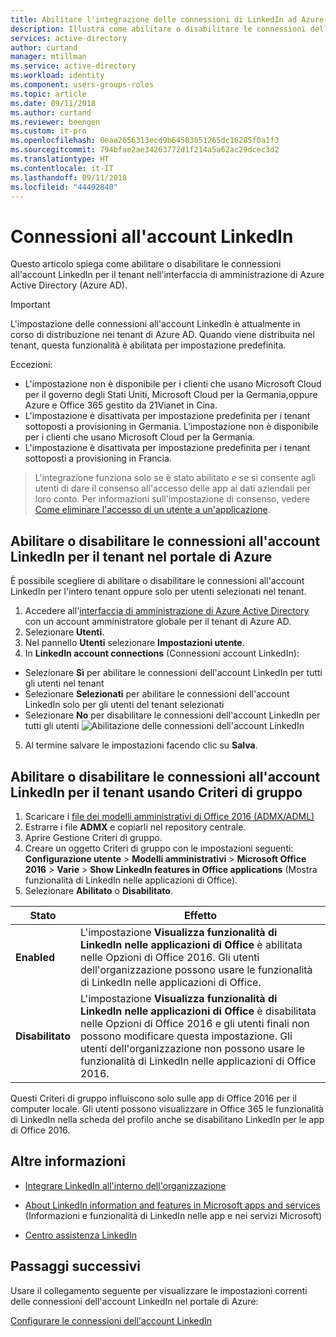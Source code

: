 ```yaml
---
title: Abilitare l'integrazione delle connessioni di LinkedIn ad Azure Active Directory | Microsoft Docs
description: Illustra come abilitare o disabilitare le connessioni dell'account LinkedIn per le app Microsoft in Azure Active Directory
services: active-directory
author: curtand
manager: mtillman
ms.service: active-directory
ms.workload: identity
ms.component: users-groups-roles
ms.topic: article
ms.date: 09/11/2018
ms.author: curtand
ms.reviewer: beengen
ms.custom: it-pro
ms.openlocfilehash: 0eaa2656313ecd9b64503051265dc16285f0a1f3
ms.sourcegitcommit: 794bfae2ae34263772d1f214a5a62ac29dcec3d2
ms.translationtype: HT
ms.contentlocale: it-IT
ms.lasthandoff: 09/11/2018
ms.locfileid: "44492840"
---
```

# <a name="linkedin-account-connections"></a>Connessioni all'account LinkedIn

Questo articolo spiega come abilitare o disabilitare le connessioni all'account LinkedIn per il tenant nell'interfaccia di amministrazione di Azure Active Directory (Azure AD).

> [!IMPORTANT]
> L'impostazione delle connessioni all'account LinkedIn è attualmente in corso di distribuzione nei tenant di Azure AD. Quando viene distribuita nel tenant, questa funzionalità è abilitata per impostazione predefinita. 
> 
> Eccezioni:
> * L'impostazione non è disponibile per i clienti che usano Microsoft Cloud per il governo degli Stati Uniti, Microsoft Cloud per la Germania,oppure Azure e Office 365 gestito da 21Vianet in Cina.
> * L'impostazione è disattivata per impostazione predefinita per i tenant sottoposti a provisioning in Germania. L'impostazione non è disponibile per i clienti che usano Microsoft Cloud per la Germania.
> * L'impostazione è disattivata per impostazione predefinita per i tenant sottoposti a provisioning in Francia.

> L'integrazione funziona solo se è stato abilitato *e* se si consente agli utenti di dare il consenso all'accesso delle app ai dati aziendali per loro conto. Per informazioni sull'impostazione di consenso, vedere [Come eliminare l'accesso di un utente a un'applicazione](https://docs.microsoft.com/azure/active-directory/application-access-assignment-how-to-remove-assignment).

## <a name="enable-or-disable-linkedin-account-connections-for-your-tenant-in-the-azure-portal"></a>Abilitare o disabilitare le connessioni all'account LinkedIn per il tenant nel portale di Azure

È possibile scegliere di abilitare o disabilitare le connessioni all'account LinkedIn per l'intero tenant oppure solo per utenti selezionati nel tenant.

1. Accedere all'[interfaccia di amministrazione di Azure Active Directory](https://aad.portal.azure.com/) con un account amministratore globale per il tenant di Azure AD.
2. Selezionare **Utenti**.
3. Nel pannello **Utenti** selezionare **Impostazioni utente**.
4. In **LinkedIn account connections** (Connessioni account LinkedIn):
  * Selezionare **Sì** per abilitare le connessioni dell'account LinkedIn per tutti gli utenti nel tenant
  * Selezionare **Selezionati** per abilitare le connessioni dell'account LinkedIn solo per gli utenti del tenant selezionati
  * Selezionare **No** per disabilitare le connessioni dell'account LinkedIn per tutti gli utenti ![Abilitazione delle connessioni dell'account LinkedIn](./media/linkedin-integration/linkedin-integration.png)
5. Al termine salvare le impostazioni facendo clic su **Salva**.

## <a name="enable-or-disable-linkedin-account-connections-for-your-tenant-using-group-policy"></a>Abilitare o disabilitare le connessioni all'account LinkedIn per il tenant usando Criteri di gruppo

1. Scaricare i [file dei modelli amministrativi di Office 2016 (ADMX/ADML)](https://www.microsoft.com/download/details.aspx?id=49030)
2. Estrarre i file **ADMX** e copiarli nel repository centrale.
3. Aprire Gestione Criteri di gruppo.
4. Creare un oggetto Criteri di gruppo con le impostazioni seguenti: **Configurazione utente** > **Modelli amministrativi** > **Microsoft Office 2016** > **Varie** > **Show LinkedIn features in Office applications** (Mostra funzionalità di LinkedIn nelle applicazioni di Office).
5. Selezionare **Abilitato** o **Disabilitato**.
  
 Stato | Effetto
------ | ------
**Enabled** | L'impostazione **Visualizza funzionalità di LinkedIn nelle applicazioni di Office** è abilitata nelle Opzioni di Office 2016. Gli utenti dell'organizzazione possono usare le funzionalità di LinkedIn nelle applicazioni di Office.
 **Disabilitato** | L'impostazione **Visualizza funzionalità di LinkedIn nelle applicazioni di Office** è disabilitata nelle Opzioni di Office 2016 e gli utenti finali non possono modificare questa impostazione. Gli utenti dell'organizzazione non possono usare le funzionalità di LinkedIn nelle applicazioni di Office 2016.

Questi Criteri di gruppo influiscono solo sulle app di Office 2016 per il computer locale. Gli utenti possono visualizzare in Office 365 le funzionalità di LinkedIn nella scheda del profilo anche se disabilitano LinkedIn per le app di Office 2016.

## <a name="learn-more"></a>Altre informazioni

* [Integrare LinkedIn all'interno dell'organizzazione](linkedin-user-consent.md)

* [About LinkedIn information and features in Microsoft apps and services](https://go.microsoft.com/fwlink/?linkid=850740) (Informazioni e funzionalità di LinkedIn nelle app e nei servizi Microsoft)

* [Centro assistenza LinkedIn](https://www.linkedin.com/help/linkedin)

## <a name="next-steps"></a>Passaggi successivi
Usare il collegamento seguente per visualizzare le impostazioni correnti delle connessioni dell'account LinkedIn nel portale di Azure:

[Configurare le connessioni dell'account LinkedIn](https://aad.portal.azure.com/#blade/Microsoft_AAD_IAM/UserManagementMenuBlade/UserSettings) 